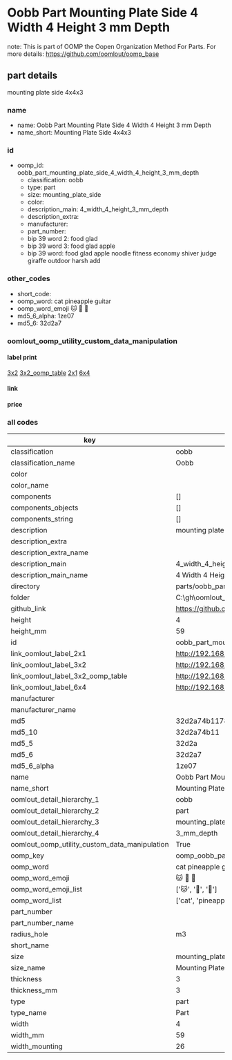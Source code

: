 # Oobb Part Mounting Plate Side 4 Width 4 Height 3 mm Depth  

note: This is part of OOMP the Oopen Organization Method For Parts. For more details: https://github.com/oomlout/oomp_base

##  part details
  



mounting plate side 4x4x3



### name
* name: Oobb Part Mounting Plate Side 4 Width 4 Height 3 mm Depth
* name_short: Mounting Plate Side 4x4x3 
### id
* oomp_id: oobb_part_mounting_plate_side_4_width_4_height_3_mm_depth
  * classification: oobb
  * type: part
  * size: mounting_plate_side
  * color: 
  * description_main: 4_width_4_height_3_mm_depth
  * description_extra: 
  * manufacturer: 
  * part_number: 
  * bip 39 word 2: food glad
  * bip 39 word 3: food glad apple
  * bip 39 word: food glad apple noodle fitness economy shiver judge giraffe outdoor harsh add

### other_codes
* short_code: 
* oomp_word: cat pineapple guitar
* oomp_word_emoji :cat: :pineapple: :guitar:
* md5_6_alpha: 1ze07
* md5_6: 32d2a7






### oomlout_oomp_utility_custom_data_manipulation
#### label print
[3x2](http://192.168.1.245:1112/?label=oomp%201ze07)
[3x2_oomp_table](http://192.168.1.108:1112/?label=oomp%201ze07)
[2x1](http://192.168.1.242:1112/?label=oomp%201ze07)
[6x4](http://192.168.1.55:1112/?label=oomp%201ze07)    

#### link

                              

#### price







### all codes 
| key | value |  
| --- | --- |  
| classification | oobb |  
| classification_name | Oobb |  
| color |  |  
| color_name |  |  
| components | [] |  
| components_objects | [] |  
| components_string | [] |  
| description | mounting plate side 4x4x3 |  
| description_extra |  |  
| description_extra_name |  |  
| description_main | 4_width_4_height_3_mm_depth |  
| description_main_name | 4 Width 4 Height 3 mm Depth |  
| directory | parts/oobb_part_mounting_plate_side_4_width_4_height_3_mm_depth |  
| folder | C:\gh\oomlout_oobb_version_4_generated_parts\things\oobb_part_mounting_plate_side_4_width_4_height_3_mm_depth |  
| github_link | https://github.com/oomlout/oomlout_oomp_part_src/tree/main/parts/oobb_part_mounting_plate_side_4_width_4_height_3_mm_depth |  
| height | 4 |  
| height_mm | 59 |  
| id | oobb_part_mounting_plate_side_4_width_4_height_3_mm_depth |  
| link_oomlout_label_2x1 | http://192.168.1.242:1112/?label=oomp%201ze07 |  
| link_oomlout_label_3x2 | http://192.168.1.245:1112/?label=oomp%201ze07 |  
| link_oomlout_label_3x2_oomp_table | http://192.168.1.108:1112/?label=oomp%201ze07 |  
| link_oomlout_label_6x4 | http://192.168.1.55:1112/?label=oomp%201ze07 |  
| manufacturer |  |  
| manufacturer_name |  |  
| md5 | 32d2a74b1178b8c518abf9601558a2d6 |  
| md5_10 | 32d2a74b11 |  
| md5_5 | 32d2a |  
| md5_6 | 32d2a7 |  
| md5_6_alpha | 1ze07 |  
| name | Oobb Part Mounting Plate Side 4 Width 4 Height 3 mm Depth |  
| name_short | Mounting Plate Side 4x4x3  |  
| oomlout_detail_hierarchy_1 | oobb |  
| oomlout_detail_hierarchy_2 | part |  
| oomlout_detail_hierarchy_3 | mounting_plate_side |  
| oomlout_detail_hierarchy_4 | 3_mm_depth |  
| oomlout_oomp_utility_custom_data_manipulation | True |  
| oomp_key | oomp_oobb_part_mounting_plate_side_4_width_4_height_3_mm_depth |  
| oomp_word | cat pineapple guitar |  
| oomp_word_emoji | :cat: :pineapple: :guitar: |  
| oomp_word_emoji_list | [':cat:', ':pineapple:', ':guitar:'] |  
| oomp_word_list | ['cat', 'pineapple', 'guitar'] |  
| part_number |  |  
| part_number_name |  |  
| radius_hole | m3 |  
| short_name |  |  
| size | mounting_plate_side |  
| size_name | Mounting Plate Side |  
| thickness | 3 |  
| thickness_mm | 3 |  
| type | part |  
| type_name | Part |  
| width | 4 |  
| width_mm | 59 |  
| width_mounting | 26 |  
